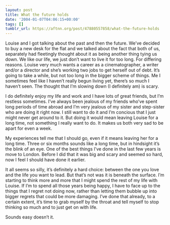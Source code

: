 ```yaml
---
layout: post
title: What the future holds
date: '2004-01-07T04:06:15+00:00'
tags: []
tumblr_url: https://aftnn.org/post/47880557858/what-the-future-holds
---
```

<p>Louise and I got talking about the past and then the future. We&rsquo;ve decided to buy a new desk for the flat and we talked about the fact that both of us, separately had fleetingly thought about it as being another thing tying us down. We like our life, we just don&rsquo;t want to live it for too long. For differing reasons. Louise very much wants a career as a cinematographer, a writer and/or a director and she&rsquo;s working two jobs to get herself out of debt. It&rsquo;s going to take a while, but not too long in the bigger scheme of things. Me I sometimes feel like I haven&rsquo;t really begun living yet, there&rsquo;s so much I haven&rsquo;t seen. The thought that I&rsquo;m slowing down (I definitely am) is scary.</p>
<p>I do definitely enjoy my life and work and I have lots of great friends, but I&rsquo;m restless sometimes. I&rsquo;ve always been jealous of my friends who&rsquo;ve spent long periods of time abroad and I&rsquo;m very jealous of my sister and step-sister who are doing it right now. I still want to do it and I&rsquo;m concious that I just might never get around to it. But doing it would mean leaving Louise for a long time, not something I really want to do. It makes us both very sad to be apart for even a week.</p>
<p>My experiences tell me that I should go, even if it means leaving her for a long time. Three or six months sounds like a long time, but in hindsight it&rsquo;s the blink of an eye. One of the best things I&rsquo;ve done in the last few years is move to London. Before I did that it was big and scary and seemed so hard, now I feel I should have done it earlier.</p>
<p>It all seems so silly, it&rsquo;s definitely a hard choice: between the one you love and the life you want to lead. But that&rsquo;s not was it is beneath the surface. I&rsquo;m starting to think more and more that I might spend the rest of my life with Louise. If I&rsquo;m to spend all those years being happy, I have to face up to the things that I regret not doing now, rather than letting them bubble up into bigger regrets that could be more damaging. I&rsquo;ve done that already, to a certain extent, it&rsquo;s time to grab myself by the throat and tell myself to stop thinking so much and to just get on with life.</p>
<p>Sounds easy doesn&rsquo;t it.</p>
